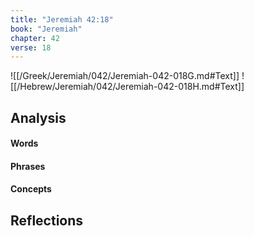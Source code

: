 ```yaml
---
title: "Jeremiah 42:18"
book: "Jeremiah"
chapter: 42
verse: 18
---
```

![[/Greek/Jeremiah/042/Jeremiah-042-018G.md#Text]]
![[/Hebrew/Jeremiah/042/Jeremiah-042-018H.md#Text]]

## Analysis

#### Words

#### Phrases

#### Concepts

## Reflections
